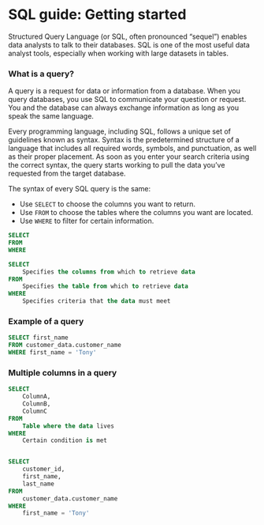 # SQL guide: Getting started

Structured Query Language (or SQL, often pronounced “sequel”) enables data analysts to talk to their databases. SQL is one of the most useful data analyst tools, especially when working with large datasets in tables.

### What is a query?
A query is a request for data or information from a database. When you query databases, you use SQL to communicate your question or request. You and the database can always exchange information as long as you speak the same language.

Every programming language, including SQL, follows a unique set of guidelines known as syntax. Syntax is the predetermined structure of a language that includes all required words, symbols, and punctuation, as well as their proper placement. As soon as you enter your search criteria using the correct syntax, the query starts working to pull the data you’ve requested from the target database.

The syntax of every SQL query is the same:

- Use `SELECT` to choose the columns you want to return.
- Use `FROM` to choose the tables where the columns you want are located.
- Use `WHERE` to filter for certain information.

```sql
SELECT
FROM
WHERE

SELECT
    Specifies the columns from which to retrieve data
FROM
    Specifies the table from which to retrieve data
WHERE
    Specifies criteria that the data must meet
```

### Example of a query
```sql
SELECT first_name
FROM customer_data.customer_name
WHERE first_name = 'Tony'
```

### Multiple columns in a query
```sql
SELECT
    ColumnA,
    ColumnB,
    ColumnC
FROM
    Table where the data lives
WHERE
    Certain condition is met


SELECT
    customer_id,
    first_name,
    last_name
FROM
    customer_data.customer_name
WHERE
    first_name = 'Tony'
```
